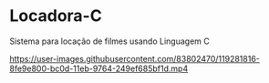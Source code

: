 # Locadora-C
Sistema  para locação de filmes  usando Linguagem C

https://user-images.githubusercontent.com/83802470/119281816-8fe9e800-bc0d-11eb-9764-249ef685bf1d.mp4

